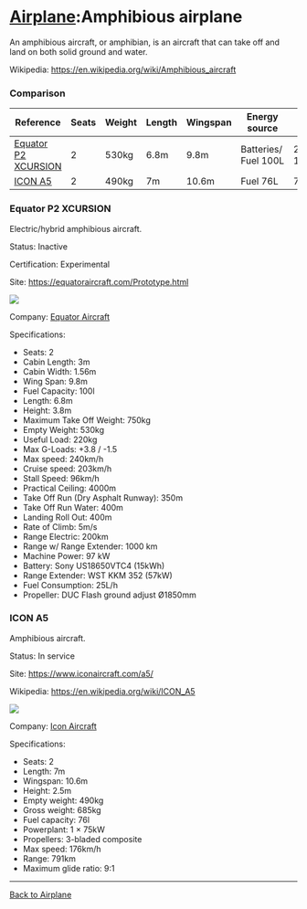 [Airplane](Airplane.Amphibious.md):Amphibious airplane
======================================================

An amphibious aircraft, or amphibian, is an aircraft that can take off and land on both solid ground and water.

Wikipedia: <https://en.wikipedia.org/wiki/Amphibious_aircraft>



### Comparison

| Reference                                   | Seats | Weight | Length | Wingspan | Energy source                            | Range                        | Max speed |
|---------------------------------------------|-------|--------|--------|----------|------------------------------------------|------------------------------|-----------|
| [Equator P2 XCURSION](#equator-p2-xcursion) | 2     | 530kg  | 6.8m   | 9.8m     | Batteries/&ZeroWidthSpace;Fuel&nbsp;100L | 200km/&ZeroWidthSpace;1000km | 240km/h   |
| [ICON A5](#icon-a5)                         | 2     | 490kg  | 7m     | 10.6m    | Fuel 76L                                 | 791km                        | 176km/h   |



### Equator P2 XCURSION

Electric/hybrid amphibious aircraft.

Status: Inactive

Certification: Experimental

Site: <https://equatoraircraft.com/Prototype.html>

![](https://impro.usercontent.one/appid/oneComWsb/domain/equatoraircraft.com/media/equatoraircraft.com/onewebmedia/Fly%20past%20flight%202.jpg?etag=%2217da6-5e0e0e3c%22&sourceContentType=image%2Fjpeg&quality=85&progressive)

Company: [Equator Aircraft](Company.md#equator-aircraft)

Specifications:
- Seats: 2
- Cabin Length: 3m
- Cabin Width: 1.56m
- Wing Span: 9.8m
- Fuel Capacity: 100l
- Length: 6.8m
- Height: 3.8m
- Maximum Take Off Weight: 750kg
- Empty Weight: 530kg
- Useful Load: 220kg
- Max G-Loads: +3.8 / -1.5
- Max speed: 240km/h
- Cruise speed: 203km/h
- Stall Speed: 96km/h
- Practical Ceiling: 4000m
- Take Off Run (Dry Asphalt Runway): 350m
- Take Off Run Water: 400m
- Landing Roll Out: 400m
- Rate of Climb: 5m/s
- Range Electric: 200km
- Range w/ Range Extender: 1000 km
- Machine Power: 97 kW
- Battery: Sony US18650VTC4 (15kWh)
- Range Extender: WST KKM 352 (57kW)
- Fuel Consumption: 25L/h
- Propeller: DUC Flash ground adjust Ø1850mm



### ICON A5

Amphibious aircraft.

Status: In service

Site: <https://www.iconaircraft.com/a5/>

Wikipedia: <https://en.wikipedia.org/wiki/ICON_A5>

![](https://www.iconaircraft.com/wp-content/uploads/2023/07/Velocity_ICONA5_Web.jpg)

Company: [Icon Aircraft](Company.md#icon-aircraft)

Specifications:
- Seats: 2
- Length: 7m
- Wingspan: 10.6m
- Height: 2.5m
- Empty weight: 490kg
- Gross weight: 685kg
- Fuel capacity: 76l
- Powerplant: 1 × 75kW
- Propellers: 3-bladed composite
- Max speed: 176km/h
- Range: 791km
- Maximum glide ratio: 9:1



---
[Back to Airplane](Airplane.md)